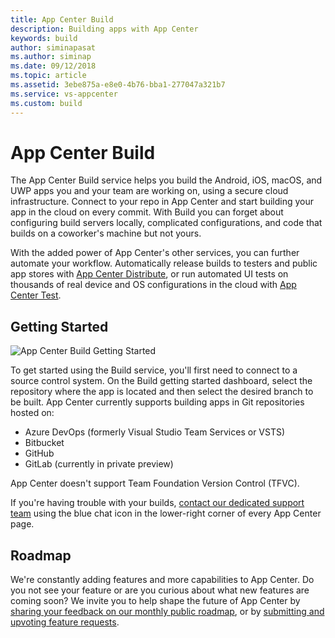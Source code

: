 ```yaml
---
title: App Center Build
description: Building apps with App Center
keywords: build
author: siminapasat
ms.author: siminap
ms.date: 09/12/2018
ms.topic: article
ms.assetid: 3ebe875a-e8e0-4b76-bba1-277047a321b7
ms.service: vs-appcenter
ms.custom: build
---
```


# App Center Build

The App Center Build service helps you build the Android, iOS, macOS, and UWP apps you and your team are working on, using a secure cloud infrastructure. Connect to your repo in App Center and start building your app in the cloud on every commit. With Build you can forget about configuring build servers locally, complicated configurations, and code that builds on a coworker's machine but not yours. 

With the added power of App Center's other services, you can further automate your workflow. Automatically release builds to testers and public app stores with [App Center Distribute](~/distribution/index.md), or run automated UI tests on thousands of real device and OS configurations in the cloud with [App Center Test](~/test-cloud/index.md).

## Getting Started

![App Center Build Getting Started](~/build/images/build_getting-started-dashboard.jpg)

To get started using the Build service, you'll first need to connect to a source control system. On the Build getting started dashboard, select the repository where the app is located and then select the desired branch to be built. App Center currently supports building apps in Git repositories hosted on:

- Azure DevOps (formerly Visual Studio Team Services or VSTS)
- Bitbucket
- GitHub
- GitLab (currently in private preview)

App Center doesn't support Team Foundation Version Control (TFVC).

If you're having trouble with your builds, [contact our dedicated support team](https://intercom.help/appcenter/getting-started/getting-help-with-app-center) using the blue chat icon in the lower-right corner of every App Center page.

## Roadmap

We're constantly adding features and more capabilities to App Center. Do you not see your feature or are you curious about what new features are coming soon? We invite you to help shape the future of App Center by [sharing your feedback on our monthly public roadmap](https://github.com/Microsoft/appcenter/wiki/Iteration-Plans), or by [submitting and upvoting feature requests](https://github.com/Microsoft/appcenter/issues?utf8=%E2%9C%93&q=is%3Aissue+is%3Aopen+sort%3Areactions-%2B1-desc+label%3A%22feature+request%22+).
